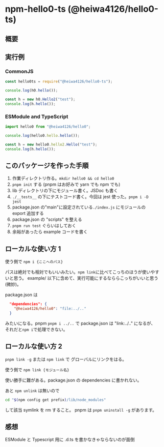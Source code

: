 # npm-hello0-ts (@heiwa4126/hello0-ts)

## 概要

## 実行例

### CommonJS

```javascript
const hello0ts = require("@heiwa4126/hello0-ts");

console.log(h0.hello());

const h = new h0.Hello2("test");
console.log(h.hello());
```

### ESModule and TypeScript

```javascript
import hello0 from "@heiwa4126/hello0";

console.log(hello0.hello.hello());

const h = new hello0.hello2.Hello("test");
console.log(h.hello());
```

## このパッケージを作った手順

1. 作業ディレクトリ作る。`mkdir hello0 && cd hello0`
1. `pnpm init` する (pnpm はお好みで yarn でも npm でも)
1. lib ディレクトリの下にモジュール書く。JSDoc も書く
1. `./__tests__` の下にテストコード書く。今回は jest 使った。`pnpm i -D jest`
1. package.json の"main"に設定されている`./index.js` にモジュールの export 追加する
1. package.json の "scripts" を整える
1. `pnpm run test` ぐらいはしておく
1. 余裕があったら example コードを書く

## ローカルな使い方 1

使う側で `npm i {ここへのパス}`

パスは絶対でも相対でもいいみたい。`npm link`に比べてこっちのほうが使いやすいと思う。
example/ 以下に含めて、実行可能にするなららこっちがいいと思う(微妙)。

package.json は

```json
  "dependencies": {
    "@heiwa4126/hello0": "file:../.."
  }
```

みたいになる。pnpm `pnpm i ../..` で package.json は "link:../.." になるが、
それだと`npm i`で処理できない。

## ローカルな使い方 2

`pnpm link -g` または `npm link` で グローバルにリンクをはる。

使う側で `npm link {モジュール名}`

使い勝手に難がある。package.json の dependencies に書かれない。

あと `npm unlink` は無いので

```bash
cd "$(npm config get prefix)/lib/node_modules"
```

して該当 symlink を rm すること。
pnpm は `pnpm uninstall -g` があります。

## 感想

ESModule と Typescript 用に .d.ts を書かなきゃならないのが面倒
